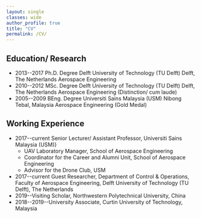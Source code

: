 ```yaml
---
layout: single
classes: wide
author_profile: true
title: "CV"
permalink: /CV/
---
```


## Education/ Research
- 2013--2017 Ph.D. Degree Delft University of Technology (TU Delft) Delft, The Netherlands Aerospace Engineering
- 2010--2012 MSc. Degree Delft University of Technology (TU Delft) Delft, The Netherlands Aerospace Engineering (Distinction/ cum laude)
- 2005--2009 BEng. Degree Universiti Sains Malaysia (USM) Nibong Tebal, Malaysia Aerospace Engineering (Gold Medal)

## Working Experience
- 2017--current Senior Lecturer/ Assistant Professor, Universiti Sains Malaysia (USM)}
  - UAV Laboratory Manager, School of Aerospace Engineering
  - Coordinator for the Career and Alumni Unit, School of Aerospace Engineering
  - Advisor for the Drone Club, USM
- 2017--current Guest Researcher, Department of Control & Operations, Faculty of Aerospace Engineering, Delft University of Technology (TU Delft), The Netherlands
- 2019--Visiting Scholar, Northwestern Polytechnical University, China
- 2018--2019--University Associate, Curtin University of Technology, Malaysia
